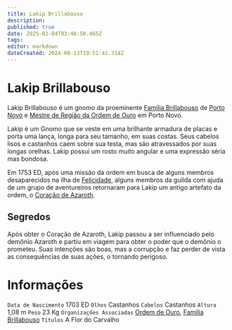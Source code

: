 ```yaml
---
title: Lakip Brillabouso
description: 
published: true
date: 2025-02-04T03:48:50.465Z
tags: 
editor: markdown
dateCreated: 2024-08-13T19:51:42.314Z
---
```


<!-- SUBTITLE: Visão geral sobre Lakip Brillabouso -->

# Lakip Brillabouso
Lakip Brillabouso é um gnomo da proeminente [Família Brillabouso](/faccoes/faccoes-familiares/familia-brillabouso#familia-brillabouso) de [Porto Novo](/lugares/plano-material/drafeon/sudeste-de-drafeon/porto-novo#porto-novo) e [Mestre de Região da Ordem de Ouro](/rankings-e-titulos/mestre-de-regiao-ordem-de-ouro#mestre-de-regiao-ordem-de-ouro) em Porto Novo.

Lakip é um Gnomo que se veste em uma brilhante armadura de placas e porta uma lança, longa para seu tamanho, em suas costas. Seus cabelos lisos e castanhos caem sobre sua testa, mas são atravessados por suas longas orelhas. Lakip possui um rosto muito angular e uma expressão séria mas bondosa.

Em 1753 ED, após uma missão da ordem em busca de alguns membros desaparecidos na ilha de [Felicidade](/lugares/plano-material/drafeon/sudeste-de-drafeon/felicidade#felicidade), alguns membros da guilda com ajuda de um grupo de aventureiros retornaram para Lakip um antigo artefato da ordem, o [Coração de Azaroth](/itens/coracao-de-azaroth).

## Segredos
Após obter o Coração de Azaroth, Lakip passou a ser influenciado pelo demônio Azaroth e partiu em viagem para obter o poder que o demônio o prometeu. Suas intenções são boas, mas a corrupção e faz perder de vista as consequências de suas ações, o tornando perigoso.

# Informações
`Data de Nascimento` 1703 ED
`Olhos` Castanhos
`Cabelos` Castanhos
`Altura` 1,08 m
`Peso` 23 Kg
`Organizações Associadas` [Ordem de Ouro](/faccoes/faccoes-independentes/ordem-de-ouro#ordem-de-ouro), [Família Brillabouso](/faccoes/faccoes-familiares/familia-brillabouso#familia-brillabouso)
`Títulos` A Flor do Carvalho

